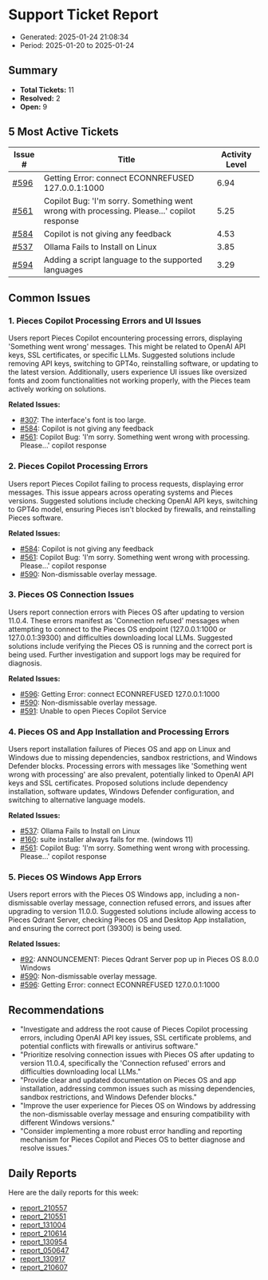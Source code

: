 # Support Ticket Report
- Generated: 2025-01-24 21:08:34
- Period: 2025-01-20 to 2025-01-24

## Summary
- **Total Tickets:** 11
- **Resolved:** 2
- **Open:** 9

## 5 Most Active Tickets
| Issue # | Title | Activity Level |
|---------|-------|----------------|
| [#596](https://github.com/pieces-app/support/issues/596) | Getting Error: connect ECONNREFUSED 127.0.0.1:1000 | 6.94 |
| [#561](https://github.com/pieces-app/support/issues/561) | Copilot Bug: 'I'm sorry. Something went wrong with processing. Please...' copilot response | 5.25 |
| [#584](https://github.com/pieces-app/support/issues/584) | Copilot is not giving any feedback | 4.53 |
| [#537](https://github.com/pieces-app/support/issues/537) | Ollama Fails to Install on Linux | 3.85 |
| [#594](https://github.com/pieces-app/support/issues/594) | Adding a script language to the supported languages | 3.29 |

## Common Issues
### 1. Pieces Copilot Processing Errors and UI Issues
Users report Pieces Copilot encountering processing errors, displaying 'Something went wrong' messages.  This might be related to OpenAI API keys, SSL certificates, or specific LLMs. Suggested solutions include removing API keys, switching to GPT4o, reinstalling software, or updating to the latest version. Additionally, users experience UI issues like oversized fonts and zoom functionalities not working properly, with the Pieces team actively working on solutions.

**Related Issues:**
- [#307](https://github.com/pieces-app/support/issues/307): The interface's font is too large.
- [#584](https://github.com/pieces-app/support/issues/584): Copilot is not giving any feedback
- [#561](https://github.com/pieces-app/support/issues/561): Copilot Bug: 'I'm sorry. Something went wrong with processing. Please...' copilot response

### 2. Pieces Copilot Processing Errors
Users report Pieces Copilot failing to process requests, displaying error messages. This issue appears across operating systems and Pieces versions. Suggested solutions include checking OpenAI API keys, switching to GPT4o model, ensuring Pieces isn't blocked by firewalls, and reinstalling Pieces software.

**Related Issues:**
- [#584](https://github.com/pieces-app/support/issues/584): Copilot is not giving any feedback
- [#561](https://github.com/pieces-app/support/issues/561): Copilot Bug: 'I'm sorry. Something went wrong with processing. Please...' copilot response
- [#590](https://github.com/pieces-app/support/issues/590): Non-dismissable overlay message.

### 3. Pieces OS Connection Issues
Users report connection errors with Pieces OS after updating to version 11.0.4.  These errors manifest as 'Connection refused' messages when attempting to connect to the Pieces OS endpoint (127.0.0.1:1000 or 127.0.0.1:39300) and difficulties downloading local LLMs.  Suggested solutions include verifying the Pieces OS is running and the correct port is being used.  Further investigation and support logs may be required for diagnosis.

**Related Issues:**
- [#596](https://github.com/pieces-app/support/issues/596): Getting Error: connect ECONNREFUSED 127.0.0.1:1000
- [#590](https://github.com/pieces-app/support/issues/590): Non-dismissable overlay message.
- [#591](https://github.com/pieces-app/support/issues/591): Unable to open Pieces Copilot Service

### 4. Pieces OS and App Installation and Processing Errors
Users report installation failures of Pieces OS and app on Linux and Windows due to missing dependencies, sandbox restrictions, and Windows Defender blocks. Processing errors with messages like 'Something went wrong with processing' are also prevalent, potentially linked to OpenAI API keys and SSL certificates. Proposed solutions include dependency installation, software updates, Windows Defender configuration, and switching to alternative language models.

**Related Issues:**
- [#537](https://github.com/pieces-app/support/issues/537): Ollama Fails to Install on Linux
- [#160](https://github.com/pieces-app/support/issues/160): suite installer always fails for me. (windows 11)
- [#561](https://github.com/pieces-app/support/issues/561): Copilot Bug: 'I'm sorry. Something went wrong with processing. Please...' copilot response

### 5. Pieces OS Windows App Errors
Users report errors with the Pieces OS Windows app, including a non-dismissable overlay message, connection refused errors, and issues after upgrading to version 11.0.0. Suggested solutions include allowing access to Pieces Qdrant Server, checking Pieces OS and Desktop App installation, and ensuring the correct port (39300) is being used.

**Related Issues:**
- [#92](https://github.com/pieces-app/support/issues/92): ANNOUNCEMENT: Pieces Qdrant Server pop up in Pieces OS 8.0.0 Windows
- [#590](https://github.com/pieces-app/support/issues/590): Non-dismissable overlay message.
- [#596](https://github.com/pieces-app/support/issues/596): Getting Error: connect ECONNREFUSED 127.0.0.1:1000


## Recommendations
- "Investigate and address the root cause of Pieces Copilot processing errors, including OpenAI API key issues, SSL certificate problems, and potential conflicts with firewalls or antivirus software."
- "Prioritize resolving connection issues with Pieces OS after updating to version 11.0.4, specifically the 'Connection refused' errors and difficulties downloading local LLMs."
- "Provide clear and updated documentation on Pieces OS and app installation, addressing common issues such as missing dependencies, sandbox restrictions, and Windows Defender blocks."
- "Improve the user experience for Pieces OS on Windows by addressing the non-dismissable overlay message and ensuring compatibility with different Windows versions."
- "Consider implementing a more robust error handling and reporting mechanism for Pieces Copilot and Pieces OS to better diagnose and resolve issues."

## Daily Reports
Here are the daily reports for this week:

- [report_210557](daily/2025-01-21/report_210557.md)
- [report_210551](daily/2025-01-22/report_210551.md)
- [report_131004](daily/2025-01-22/report_131004.md)
- [report_210614](daily/2025-01-23/report_210614.md)
- [report_130954](daily/2025-01-23/report_130954.md)
- [report_050647](daily/2025-01-23/report_050647.md)
- [report_130917](daily/2025-01-24/report_130917.md)
- [report_210607](daily/2025-01-24/report_210607.md)
